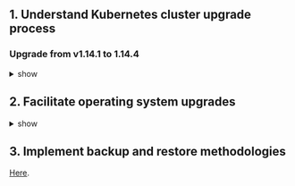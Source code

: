 ## 1. Understand Kubernetes cluster upgrade process

### Upgrade from v1.14.1 to 1.14.4
<details><summary>show</summary>
<p>

Follow instructions from [Kubernetes document](https://kubernetes.io/docs/tasks/administer-cluster/kubeadm/kubeadm-upgrade-1-14/).

The upgrade workflow at high level is the following:

- Upgrade the primary control plane node.
- Upgrade additional control plane nodes.
- Upgrade worker nodes.

#### Find the latest stable 1.14 version:
```bash
sudo -i
apt update
apt-cache policy kubeadm
# find the latest 1.14 version in the list
# it should look like 1.14.x-00, where x is the latest patch
```

#### Upgrade the first control plane node (master):
```bash
apt-mark unhold kubeadm kubelet && apt-get update && apt-get install -y kubeadm=1.14.4-00 && apt-mark hold kubeadm
kubeadm upgrade plan
kubeadm upgrade apply v1.14.4
```

Upgrade the kubelet and kubectl on the control plane node:
```bash
apt-mark unhold kubelet kubectl && apt-get update && apt-get install -y kubelet=1.14.4-00 kubectl=1.14.4-00 && apt-mark hold kubelet kubectl
```
Restart kubelet:
```bash
systemctl restart kubelet
```
#### Upgrade additional control plane nodes:
```bash
sudo kubeadm upgrade node experimental-control-plane
```
#### Upgrade worker nodes:
Upgrade kubeadm on all worker nodes:
```bash
apt-mark unhold kubeadm kubelet && apt-get update && apt-get install -y kubeadm=1.14.4-00 && apt-mark hold kubeadm
```
Going back to master node and cordon the worker node. Prepare the node for maintenance by marking it unschedulable and evicting 
the workloads:
```bash
kubectl drain worker1 --ignore-daemonsets --delete-local-data
```
Enter the worker node and Upgrade the kubelet config:
```bash
sudo -i
kubeadm upgrade node config --kubelet-version v1.14.4
```
Upgrade kubelet and kubectl, and restart kubectl
```bash
apt-mark unhold kubelet kubectl && apt-get update && apt-get install -y kubelet=1.14.4-00 kubectl=1.14.4-00 && apt-mark hold kubelet kubectl
systemctl restart kubelet
```
#### Uncordon the worker node and verify the status of the cluster:
```bash
kubectl uncordon worker1
kubectl get nodes
```

</p>
</details>

## 2. Facilitate operating system upgrades
<details><summary>show</summary>
<p>

During maintenance, when we need to take down a node, it is important to keep the service running by evicting the pods on that node, moving it to another node. After maintenance, you can continue to schedule pods on that node.

```bash
kubectl drain worker1 --ignore-daemonsets --delete-local-data
kubectl get nodes
kubectl uncordon worker1
kubectl get nodes
```
In case of failure, the node needs to be deleted, you can just as easily remove the node and replace it with a new one, joining it to the cluster.
```bash
kubectl drain worker1 --ignore-daemonsets --delete-local-data
kubectl get nodes
kubectl delete node worker1
kubeadm token create --print-join-command
```

</p>
</details>

## 3. Implement backup and restore methodologies

[Here](https://github.com/mmumshad/kubernetes-the-hard-way/blob/master/practice-questions-answers/cluster-maintenance/backup-etcd/etcd-backup-and-restore.md).
